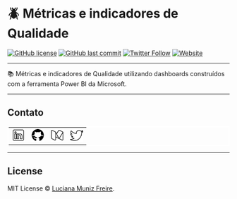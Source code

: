 # :beetle: Métricas e indicadores de Qualidade

[![GitHub license](https://img.shields.io/github/license/lumunizf/metrics)](https://github.com/lumunizf/metrics/blob/master/LICENSE)
[![GitHub last commit](https://img.shields.io/github/last-commit/lumunizf/metrics)](https://github.com/lumunizf/metrics/commits/master)
[![Twitter Follow](https://img.shields.io/badge/follow-%40lumunizf-blue.svg?style=popout&logo=twitter)](https://twitter.com/lumunizf)
[![Website](https://img.shields.io/website?url=https://medium.com/@lumunizf)](https://medium.com/@lumunizf)

-------

:books: Métricas e indicadores de Qualidade utilizando dashboards construídos com a ferramenta Power BI da Microsoft.

-------

## Contato

<section class="contato">
	<div align="center">
      <table bordercolor="#FFFFFF">
         <tr>
            <td><a href="https://www.linkedin.com/in/lumunizf/"><img src="img/linkedin.png" title="Visualize o meu perfil no Linkedin" width="30"></a></td>
            <td><a href="https://github.com/lumunizf"><img src="img/github.png" title="Siga-me no Github" width="30"></td>
            <td><a href="https://medium.com/@lumunizf"><img src="img/medium.png" title="Leia meus artigos no Medium" width="30"></a></td>
            <td><a href="https://twitter.com/lumunizf"><img src="img/twitter.png" title="Siga-me no Twitter" width="30"></a></td>
         </tr>
      </table>
   </div>
</section>

-------

## License

MIT License © [Luciana Muniz Freire](https://br.linkedin.com/in/lumunizf).